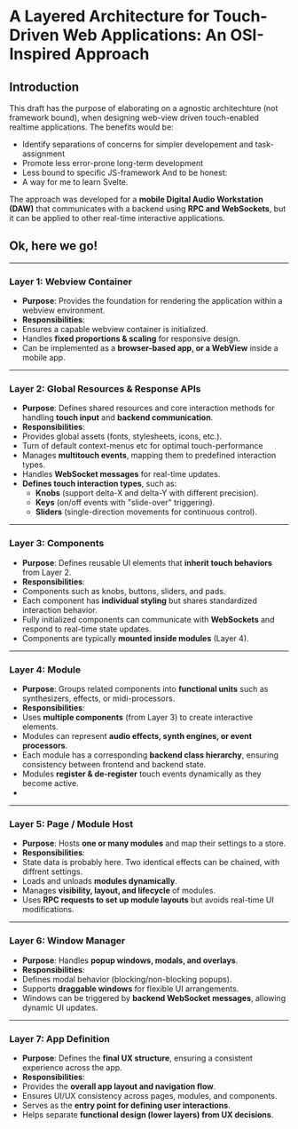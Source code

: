 # A Layered Architecture for Touch-Driven Web Applications: An OSI-Inspired Approach

## Introduction
This draft has the purpose of elaborating on a agnostic architechture (not framework bound), when designing
web-view driven touch-enabled realtime applications. The benefits would be:

* Identify separations of concerns for simpler developement and task-assignment
* Promote less error-prone long-term development
* Less bound to specific JS-framework
And to be honest:
* A way for me to learn Svelte. 

The approach was developed for a **mobile Digital Audio Workstation (DAW)** that communicates with a backend using **RPC and WebSockets**, but it can be applied to other real-time interactive applications.


## Ok, here we go!

---

### Layer 1: Webview Container
- **Purpose**: Provides the foundation for rendering the application within a webview environment.
- **Responsibilities**:
- Ensures a capable webview container is initialized.
- Handles **fixed proportions & scaling** for responsive design.
- Can be implemented as a **browser-based app, or a WebView** inside a mobile app.

---

### Layer 2: Global Resources & Response APIs
- **Purpose**: Defines shared resources and core interaction methods for handling **touch input** and **backend communication**.  
- **Responsibilities**:
- Provides global assets (fonts, stylesheets, icons, etc.).
- Turn of default context-menus etc for optimal touch-performance 
- Manages **multitouch events**, mapping them to predefined interaction types.
- Handles **WebSocket messages** for real-time updates.
- **Defines touch interaction types**, such as:
  - **Knobs** (support delta-X and delta-Y with different precision).
  - **Keys** (on/off events with "slide-over" triggering).
  - **Sliders** (single-direction movements for continuous control).

---

### Layer 3: Components
- **Purpose**: Defines reusable UI elements that **inherit touch behaviors** from Layer 2.  
- **Responsibilities**:
- Components such as knobs, buttons, sliders, and pads.
- Each component has **individual styling** but shares standardized interaction behavior.
- Fully initialized components can communicate with **WebSockets** and respond to real-time state updates.
- Components are typically **mounted inside modules** (Layer 4).

---

### Layer 4: Module
- **Purpose**: Groups related components into **functional units** such as synthesizers, effects, or midi-processors.  
- **Responsibilities**:
- Uses **multiple components** (from Layer 3) to create interactive elements.
- Modules can represent **audio effects, synth engines, or event processors**.
- Each module has a corresponding **backend class hierarchy**, ensuring consistency between frontend and backend state.
- Modules **register & de-register** touch events dynamically as they become active.
-

---

### Layer 5: Page / Module Host
- **Purpose**: Hosts **one or many modules** and map their settings to a store.  
- **Responsibilities**:
- State data is probably here. Two identical effects can be chained, with diffrent settings. 
- Loads and unloads **modules dynamically**.
- Manages **visibility, layout, and lifecycle** of modules.
- Uses **RPC requests to set up module layouts** but avoids real-time UI modifications.

---

### Layer 6: Window Manager
- **Purpose**: Handles **popup windows, modals, and overlays**.  
- **Responsibilities**:
- Defines modal behavior (blocking/non-blocking popups).
- Supports **draggable windows** for flexible UI arrangements.
- Windows can be triggered by **backend WebSocket messages**, allowing dynamic UI updates.

---

### Layer 7: App Definition
- **Purpose**: Defines the **final UX structure**, ensuring a consistent experience across the app.  
- **Responsibilities**:
- Provides the **overall app layout and navigation flow**.
- Ensures UI/UX consistency across pages, modules, and components.
- Serves as the **entry point for defining user interactions**.
- Helps separate **functional design (lower layers) from UX decisions**.


